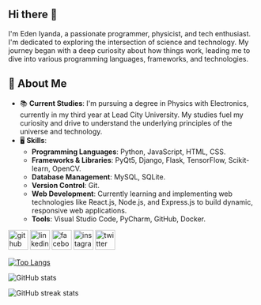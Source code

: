 ## Hi there 👋

I'm Eden Iyanda, a passionate programmer, physicist, and tech enthusiast. I'm dedicated to exploring the intersection of science and technology. My journey began with a deep curiosity about how things work, leading me to dive into various programming languages, frameworks, and technologies.


## 🚀 About Me

- 📚 **Current Studies**: I'm pursuing a degree in Physics with Electronics, currently in my third year at Lead City University. My studies fuel my curiosity and drive to understand the underlying principles of the universe and technology.
- 🖥️ **Skills**:
  - **Programming Languages**: Python, JavaScript, HTML, CSS.
  - **Frameworks & Libraries**: PyQt5, Django, Flask, TensorFlow, Scikit-learn, OpenCV.
  - **Database Management**: MySQL, SQLite.
  - **Version Control**: Git.
  - **Web Development**: Currently learning and implementing web technologies like React.js, Node.js, and Express.js to build dynamic, responsive web applications.
  - **Tools**: Visual Studio Code, PyCharm, GitHub, Docker.




[<img src='https://cdn.jsdelivr.net/npm/simple-icons@3.0.1/icons/github.svg' alt='github' height='40'>](https://github.com/edeniyanda)  [<img src='https://cdn.jsdelivr.net/npm/simple-icons@3.0.1/icons/linkedin.svg' alt='linkedin' height='40'>](https://www.linkedin.com/in/edeniyanda/)  [<img src='https://cdn.jsdelivr.net/npm/simple-icons@3.0.1/icons/facebook.svg' alt='facebook' height='40'>](https://www.facebook.com/edeninioluwa)  [<img src='https://cdn.jsdelivr.net/npm/simple-icons@3.0.1/icons/instagram.svg' alt='instagram' height='40'>](https://www.instagram.com/edeniyanda/)  [<img src='https://cdn.jsdelivr.net/npm/simple-icons@3.0.1/icons/twitter.svg' alt='twitter' height='40'>](https://twitter.com/edentechie)

[![Top Langs](https://github-readme-stats.vercel.app/api/top-langs/?username=edeniyanda&theme=dark)](https://github.com/anuraghazra/github-readme-stats)

![GitHub stats](https://github-readme-stats.vercel.app/api?username=edeniyanda&show_icons=true&count_private=true&theme=dark)

![GitHub streak stats](https://streak-stats.demolab.com/?user=edeniyanda&theme=dark)



